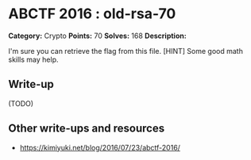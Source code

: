 # ABCTF 2016 : old-rsa-70

**Category:** Crypto
**Points:** 70
**Solves:** 168
**Description:**

I'm sure you can retrieve the flag from this file.
[HINT] Some good math skills may help.

## Write-up

(TODO)

## Other write-ups and resources

* https://kimiyuki.net/blog/2016/07/23/abctf-2016/
